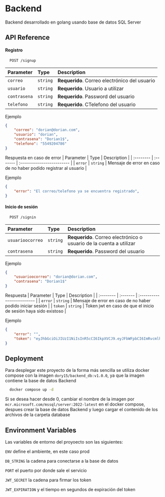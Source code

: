 
# Backend

Backend desarrollado en golang usando base de datos SQL Server


## API Reference

#### Registro

```http
  POST /signup
```

| Parameter | Type     | Description                |
| :-------- | :------- | :------------------------- |
| `correo` | `string` | **Requerido**. Correo electrónico del usuario |
| `usuario` | `string` | **Requerido**. Usuario a utilizar |
| `contrasena` | `string` | **Requerido**. Password del usuario |
| `telefono` | `string` | **Requerido**. CTelefono del usuario |

Ejemplo
```json
{
    "correo": "dorian@dorian.com",
    "usuario": "dorian",
    "contrasena": "Dorian1$",
    "telefono": "5549204786"
}
```

Respuesta en caso de error
| Parameter | Type     | Description                |
| :-------- | :------- | :------------------------- |
| `error` | `string` | Mensaje de error en caso de no haber podido registrar al usuario |

Ejemplo
```json
{
    "error": "El correo/telefono ya se encuentra registrado",
}
```


#### Inicio de sesión

```http
  POST /signin
```

| Parameter | Type     | Description                |
| :-------- | :------- | :------------------------- |
| `usuarioocorreo` | `string` | **Requerido**. Correo electrónico o usuario de la cuenta a utilizar |
| `contrasena` | `string` | **Requerido**. Password del usuario |

Ejemplo
```json
{
    "usuarioocorreo": "dorian@dorian.com",
    "contrasena": "Dorian1$"
}
```

Respuesta 
| Parameter | Type     | Description                |
| :-------- | :------- | :------------------------- |
| `error` | `string` | Mensaje de error en caso de no haber podido iniciar sesión |
| `token` | `string` | Token jwt en caso de que el inicio de sesión haya sido existoso |

Ejemplo
```json
{
    "error": "",
    "token": "eyJhbGciOiJIUzI1NiIsInR5cCI6IkpXVCJ9.eyJFbWFpbCI6ImRvcmlhbkBkb3JpYW4uY29tIiwiZXhwIjoxNzEyOTQwNzc0fQ.tc3QS02igEj3Wz6OhAPnMNIsIxUM4hwOqKv_WCLayPw"
}
```

## Deployment

Para desplegar este proyecto de la forma más sencilla se utiliza docker compose con la imagen `dory15/backend_db:v1.0.0`, ya que la imagen contiene la base de datos Backend

```bash
  docker compose up -d
```

Si se desea hacer desde 0, cambiar el nombre de la imagen por `mcr.microsoft.com/mssql/server:2022-latest` en el docker compose, despues crear la base de datos Backend y luego cargar el contenido de los archivos de la carpeta database


## Environment Variables

Las variables de entorno del proyoecto son las siguientes:

`ENV` define el ambiente, en este caso prod

`DB_STRING` la cadena para conectarse a la base de datos

`PORT` el puerto por donde sale el servicio

`JWT_SECRET` la cadena para firmar los token

`JWT_EXPIRATION` y el tiempo en segundos de expiración del token